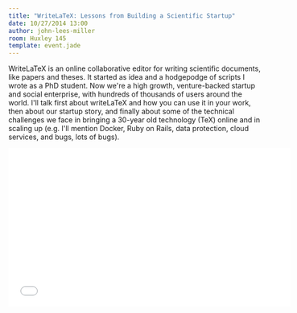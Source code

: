 ```yaml
---
title: "WriteLaTeX: Lessons from Building a Scientific Startup"
date: 10/27/2014 13:00
author: john-lees-miller
room: Huxley 145
template: event.jade
---
```

WriteLaTeX is an online collaborative editor for writing scientific documents,
like papers and theses. It started as idea and a hodgepodge of scripts I wrote
as a PhD student. Now we're a high growth, venture-backed startup and social
enterprise, with hundreds of thousands of users around the world. I'll talk
first about writeLaTeX and how you can use it in your work, then about our
startup story, and finally about some of the technical challenges we face in
bringing a 30-year old technology (TeX) online and in scaling up (e.g. I'll
mention Docker, Ruby on Rails, data protection, cloud services, and bugs, lots
of bugs).

<span class="more"></span>

<script async class="speakerdeck-embed" data-id="6b3496c057840132139e46caa769b8a6" data-ratio="1.77777777777778" src="//speakerdeck.com/assets/embed.js"></script>

<iframe class="center-block" width="560" height="315" src="//www.youtube.com/embed/kYkN0Yv56bI" frameborder="0" allowfullscreen></iframe>
